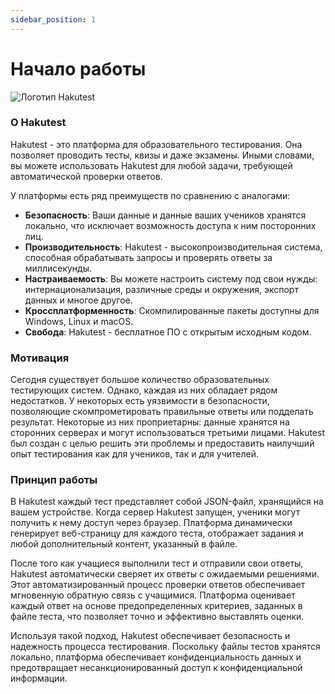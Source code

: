 ```yaml
---
sidebar_position: 1
---
```


# Начало работы

![Логотип Hakutest](/img/hakutest-logo.svg)

### О Hakutest

Hakutest - это платформа для образовательного тестирования. Она позволяет проводить тесты, квизы и даже экзамены. Иными словами, вы можете использовать Hakutest для любой задачи, требующей автоматической проверки ответов.

У платформы есть ряд преимуществ по сравнению с аналогами:

-   **Безопасность**: Ваши данные и данные ваших учеников хранятся локально, что исключает возможность доступа к ним посторонних лиц.
-   **Производительность**: Hakutest - высокопроизводительная система, способная обрабатывать запросы и проверять ответы за миллисекунды.
-   **Настраиваемость**: Вы можете настроить систему под свои нужды: интернационализация, различные среды и окружения, экспорт данных и многое другое.
-   **Кроссплатформенность**: Скомпилированные пакеты доступны для Windows, Linux и macOS.
-   **Свобода**: Hakutest - бесплатное ПО с открытым исходным кодом.

### Мотивация

Сегодня существует большое количество образовательных тестирующих систем. Однако, каждая из них обладает рядом недостатков. У некоторых есть уязвимости в безопасности, позволяющие скомпрометировать правильные ответы или подделать результат. Некоторые из них проприетарны: данные хранятся на сторонних серверах и могут использоваться третьими лицами. Hakutest был создан с целью решить эти проблемы и предоставить наилучший опыт тестирования как для учеников, так и для учителей.

### Принцип работы

В Hakutest каждый тест представляет собой JSON-файл, хранящийся на вашем устройстве. Когда сервер Hakutest запущен, ученики могут получить к нему доступ через браузер. Платформа динамически генерирует веб-страницу для каждого теста, отображает задания и любой дополнительный контент, указанный в файле.

После того как учащиеся выполнили тест и отправили свои ответы, Hakutest автоматически сверяет их ответы с ожидаемыми решениями. Этот автоматизированный процесс проверки ответов обеспечивает мгновенную обратную связь с учащимися. Платформа оценивает каждый ответ на основе предопределенных критериев, заданных в файле теста, что позволяет точно и эффективно выставлять оценки.

Используя такой подход, Hakutest обеспечивает безопасность и надежность процесса тестирования. Поскольку файлы тестов хранятся локально, платформа обеспечивает конфиденциальность данных и предотвращает несанкционированный доступ к конфиденциальной информации.
